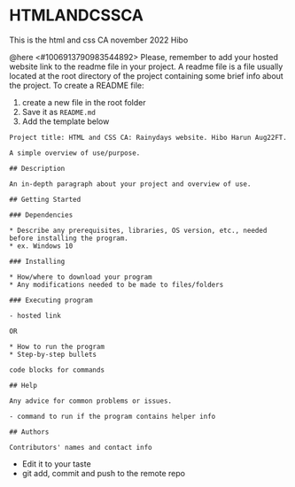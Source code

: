 # HTMLANDCSSCA
This is the html and css CA november 2022 Hibo

@here <#1006913790983544892> Please, remember to add your hosted website link to the readme file in your project. A readme file is a file usually located at the root directory of the project containing some brief info about the project. To create a README file:

1. create a new file in the root folder
2. Save it as `README.md`
3. Add the template below

```
Project title: HTML and CSS CA: Rainydays website. Hibo Harun Aug22FT. 

A simple overview of use/purpose.

## Description

An in-depth paragraph about your project and overview of use.

## Getting Started

### Dependencies

* Describe any prerequisites, libraries, OS version, etc., needed before installing the program.
* ex. Windows 10

### Installing

* How/where to download your program
* Any modifications needed to be made to files/folders

### Executing program

- hosted link

OR

* How to run the program
* Step-by-step bullets

code blocks for commands

## Help

Any advice for common problems or issues.

- command to run if the program contains helper info

## Authors

Contributors' names and contact info
```

- Edit it to your taste
- git add, commit and push to the remote repo
